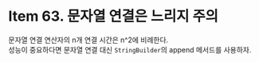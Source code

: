 # Item 63. 문자열 연결은 느리지 주의

문자열 연결 연산자의 n개 연결 시간은 n^2에 비례한다.  
성능이 중요하다면 문자열 연결 대신 `StringBuilder`의 append 메서드를 사용하자.

